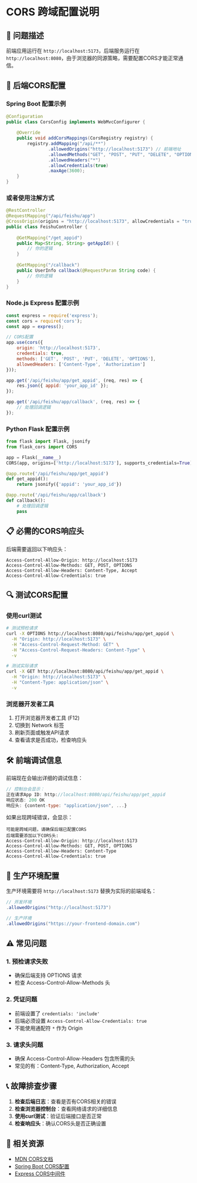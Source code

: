 # CORS 跨域配置说明

## 🚨 问题描述

前端应用运行在 `http://localhost:5173`，后端服务运行在 `http://localhost:8080`，由于浏览器的同源策略，需要配置CORS才能正常通信。

## 🔧 后端CORS配置

### Spring Boot 配置示例

```java
@Configuration
public class CorsConfig implements WebMvcConfigurer {
    
    @Override
    public void addCorsMappings(CorsRegistry registry) {
        registry.addMapping("/api/**")
                .allowedOrigins("http://localhost:5173") // 前端地址
                .allowedMethods("GET", "POST", "PUT", "DELETE", "OPTIONS")
                .allowedHeaders("*")
                .allowCredentials(true)
                .maxAge(3600);
    }
}
```

### 或者使用注解方式

```java
@RestController
@RequestMapping("/api/feishu/app")
@CrossOrigin(origins = "http://localhost:5173", allowCredentials = "true")
public class FeishuController {
    
    @GetMapping("/get_appid")
    public Map<String, String> getAppId() {
        // 你的逻辑
    }
    
    @GetMapping("/callback")
    public UserInfo callback(@RequestParam String code) {
        // 你的逻辑
    }
}
```

### Node.js Express 配置示例

```javascript
const express = require('express');
const cors = require('cors');
const app = express();

// CORS配置
app.use(cors({
    origin: 'http://localhost:5173',
    credentials: true,
    methods: ['GET', 'POST', 'PUT', 'DELETE', 'OPTIONS'],
    allowedHeaders: ['Content-Type', 'Authorization']
}));

app.get('/api/feishu/app/get_appid', (req, res) => {
    res.json({ appid: 'your_app_id' });
});

app.get('/api/feishu/app/callback', (req, res) => {
    // 处理回调逻辑
});
```

### Python Flask 配置示例

```python
from flask import Flask, jsonify
from flask_cors import CORS

app = Flask(__name__)
CORS(app, origins=['http://localhost:5173'], supports_credentials=True)

@app.route('/api/feishu/app/get_appid')
def get_appid():
    return jsonify({'appid': 'your_app_id'})

@app.route('/api/feishu/app/callback')
def callback():
    # 处理回调逻辑
    pass
```

## 📋 必需的CORS响应头

后端需要返回以下响应头：

```
Access-Control-Allow-Origin: http://localhost:5173
Access-Control-Allow-Methods: GET, POST, OPTIONS
Access-Control-Allow-Headers: Content-Type, Accept
Access-Control-Allow-Credentials: true
```

## 🔍 测试CORS配置

### 使用curl测试

```bash
# 测试预检请求
curl -X OPTIONS http://localhost:8080/api/feishu/app/get_appid \
  -H "Origin: http://localhost:5173" \
  -H "Access-Control-Request-Method: GET" \
  -H "Access-Control-Request-Headers: Content-Type" \
  -v

# 测试实际请求
curl -X GET http://localhost:8080/api/feishu/app/get_appid \
  -H "Origin: http://localhost:5173" \
  -H "Content-Type: application/json" \
  -v
```

### 浏览器开发者工具

1. 打开浏览器开发者工具 (F12)
2. 切换到 Network 标签
3. 刷新页面或触发API请求
4. 查看请求是否成功，检查响应头

## 🛠️ 前端调试信息

前端现在会输出详细的调试信息：

```javascript
// 控制台会显示：
正在请求App ID: http://localhost:8080/api/feishu/app/get_appid
响应状态: 200 OK
响应头: {content-type: "application/json", ...}
```

如果出现跨域错误，会显示：

```
可能是跨域问题，请确保后端已配置CORS
后端需要添加以下CORS头:
Access-Control-Allow-Origin: http://localhost:5173
Access-Control-Allow-Methods: GET, POST, OPTIONS
Access-Control-Allow-Headers: Content-Type
Access-Control-Allow-Credentials: true
```

## 🚀 生产环境配置

生产环境需要将 `http://localhost:5173` 替换为实际的前端域名：

```java
// 开发环境
.allowedOrigins("http://localhost:5173")

// 生产环境
.allowedOrigins("https://your-frontend-domain.com")
```

## ⚠️ 常见问题

### 1. 预检请求失败
- 确保后端支持 OPTIONS 请求
- 检查 Access-Control-Allow-Methods 头

### 2. 凭证问题
- 前端设置了 `credentials: 'include'`
- 后端必须设置 `Access-Control-Allow-Credentials: true`
- 不能使用通配符 `*` 作为 Origin

### 3. 请求头问题
- 确保 Access-Control-Allow-Headers 包含所需的头
- 常见的有：Content-Type, Authorization, Accept

## 📞 故障排查步骤

1. **检查后端日志**：查看是否有CORS相关的错误
2. **检查浏览器控制台**：查看网络请求的详细信息
3. **使用curl测试**：验证后端接口是否正常
4. **检查响应头**：确认CORS头是否正确设置

## 🔗 相关资源

- [MDN CORS文档](https://developer.mozilla.org/en-US/docs/Web/HTTP/CORS)
- [Spring Boot CORS配置](https://spring.io/guides/gs/rest-service-cors/)
- [Express CORS中间件](https://expressjs.com/en/resources/middleware/cors.html) 